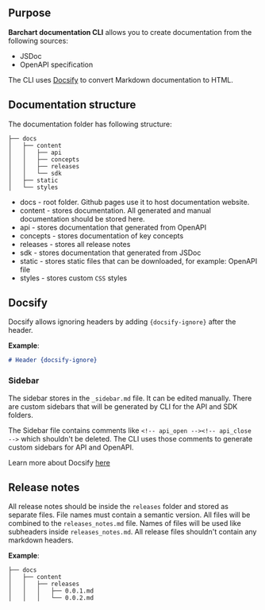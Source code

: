 ## Purpose

**Barchart documentation CLI** allows you to create documentation from the following sources:

* JSDoc
* OpenAPI specification

The CLI uses [Docsify](https://github.com/docsifyjs/docsify) to convert Markdown documentation to HTML.

## Documentation structure

The documentation folder has following structure:

```text
├── docs
│   ├── content
│   │   ├── api
│   │   ├── concepts
│   │   ├── releases
│   │   └── sdk
│   ├── static
│   └── styles
``` 

* docs - root folder. Github pages use it to host documentation website.
* content - stores documentation. All generated and manual documentation should be stored here.
* api - stores documentation that generated from OpenAPI
* concepts - stores documentation of key concepts
* releases - stores all release notes
* sdk - stores documentation that generated from JSDoc
* static - stores static files that can be downloaded, for example: OpenAPI file
* styles - stores custom `CSS` styles

## Docsify

Docsify allows ignoring headers by adding `{docsify-ignore}` after the header.

**Example**:
```markdown
# Header {docsify-ignore}
```

### Sidebar

The sidebar stores in the `_sidebar.md` file. It can be edited manually. There are custom sidebars that will be generated by CLI for the API and SDK folders. 

The Sidebar file contains comments like `<!-- api_open --><!-- api_close -->` which shouldn't be deleted. The CLI uses those comments to generate custom sidebars for API and OpenAPI.

Learn more about Docsify [here](https://docsify.js.org/#/helpers)

## Release notes

All release notes should be inside the `releases` folder and stored as separate files. File names must contain a semantic version. All files will be combined to the `releases_notes.md` file. Names of files will be used like subheaders inside `releases_notes.md`. All release files shouldn't contain any markdown headers.

**Example**:

```text
├── docs
│   ├── content
│   │   ├── releases
│   │   │   ├── 0.0.1.md
│   │   │   └── 0.0.2.md
```